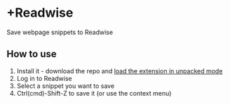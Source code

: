 # +Readwise

Save webpage snippets to Readwise

## How to use

1. Install it - download the repo and [load the extension in unpacked mode](https://stackoverflow.com/questions/24577024/install-chrome-extension-form-outside-the-chrome-web-store)
1. Log in to Readwise
1. Select a snippet you want to save
1. Ctrl(cmd)-Shift-Z to save it (or use the context menu)
